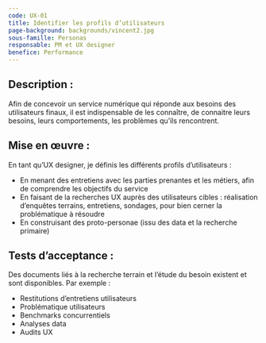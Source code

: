 ```yaml
---
code: UX-01
title: Identifier les profils d’utilisateurs
page-background: backgrounds/vincent2.jpg
sous-famille: Personas
responsable: PM et UX designer
benefice: Performance
---
```

## Description :

Afin de concevoir un service numérique qui réponde aux besoins des utilisateurs finaux, il est indispensable de les connaître, de connaitre leurs besoins, leurs comportements, les problèmes qu’ils rencontrent.

## Mise en œuvre :

En tant qu’UX designer, je définis les différents profils d’utilisateurs :

- En menant des entretiens avec les parties prenantes et les métiers, afin de comprendre les objectifs du service
- En faisant de la recherches UX auprès des utilisateurs cibles : réalisation d’enquêtes terrains, entretiens, sondages, pour bien cerner la problématique à résoudre
- En construisant des proto-personae (issu des data et la recherche primaire)

## Tests d’acceptance :

Des documents liés à la recherche terrain et l’étude du besoin existent et sont disponibles.
Par exemple :

- Restitutions d’entretiens utilisateurs
- Problématique utilisateurs
- Benchmarks concurrentiels
- Analyses data
- Audits UX
